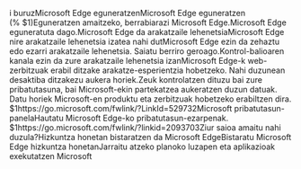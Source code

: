 i buruzMicrosoft Edge eguneratzenMicrosoft Edge eguneratzen (% $1)Eguneratzen amaitzeko, berrabiarazi Microsoft Edge.Microsoft Edge eguneratuta dago.Microsoft Edge da arakatzaile lehenetsiaMicrosoft Edge nire arakatzaile lehenetsia izatea nahi dutMicrosoft Edge ezin da zehaztu edo ezarri arakatzaile lehenetsia. Saiatu berriro geroago.Kontrol-balioaren kanala ezin da zure arakatzaile lehenetsia izanMicrosoft Edge-k web-zerbitzuak erabil ditzake arakatze-esperientzia hobetzeko. Nahi duzunean desaktiba ditzakezu aukera horiek.Zeuk kontrolatzen dituzu bai zure pribatutasuna, bai Microsoft-ekin partekatzea aukeratzen duzun datuak. Datu horiek Microsoft-en produktu eta zerbitzuak hobetzeko erabiltzen dira. $1https://go.microsoft.com/fwlink/?LinkId=529732Microsoft pribatutasun-panelaHautatu Microsoft Edge-ko pribatutasun-ezarpenak. $1https://go.microsoft.com/fwlink/?linkid=2093703Ziur saioa amaitu nahi duzula?Hizkuntza honetan bistaratzen da Microsoft EdgeBistaratu Microsoft Edge hizkuntza honetanJarraitu atzeko planoko luzapen eta aplikazioak exekutatzen Microsoft